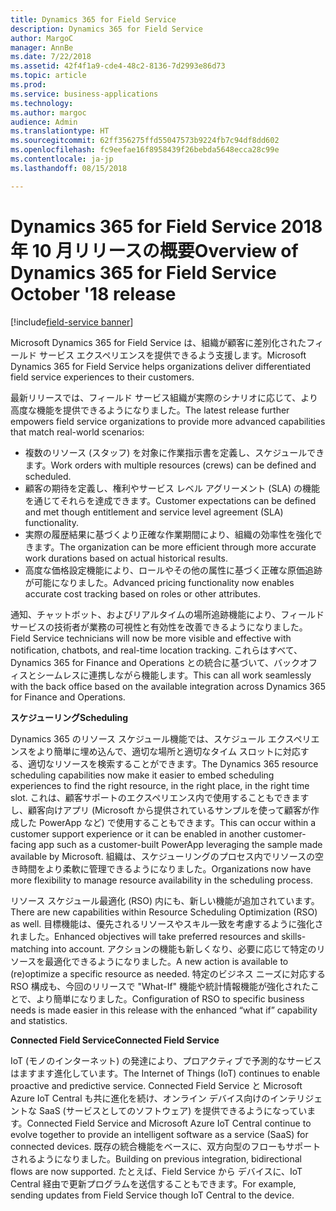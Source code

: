```yaml
---
title: Dynamics 365 for Field Service
description: Dynamics 365 for Field Service
author: MargoC
manager: AnnBe
ms.date: 7/22/2018
ms.assetid: 42f4f1a9-cde4-48c2-8136-7d2993e86d73
ms.topic: article
ms.prod: 
ms.service: business-applications
ms.technology: 
ms.author: margoc
audience: Admin
ms.translationtype: HT
ms.sourcegitcommit: 62ff356275ffd55047573b9224fb7c94df8dd602
ms.openlocfilehash: fc9eefae16f8958439f26bebda5648ecca28c99e
ms.contentlocale: ja-jp
ms.lasthandoff: 08/15/2018

---
```


#  <a name="overview-of-dynamics-365-for-field-service-october-18-release"></a><span data-ttu-id="39c30-103">Dynamics 365 for Field Service 2018 年 10 月リリースの概要</span><span class="sxs-lookup"><span data-stu-id="39c30-103">Overview of Dynamics 365 for Field Service October '18 release</span></span>

[!include[field-service banner](../../includes/field-service.md)]



<span data-ttu-id="39c30-104">Microsoft Dynamics 365 for Field Service は、組織が顧客に差別化されたフィールド サービス エクスペリエンスを提供できるよう支援します。</span><span class="sxs-lookup"><span data-stu-id="39c30-104">Microsoft Dynamics 365 for Field Service helps organizations deliver differentiated field service experiences to their customers.</span></span>

<span data-ttu-id="39c30-105">最新リリースでは、フィールド サービス組織が実際のシナリオに応じて、より高度な機能を提供できるようになりました。</span><span class="sxs-lookup"><span data-stu-id="39c30-105">The latest release further empowers field service organizations to provide more advanced capabilities that match real-world scenarios:</span></span> 

- <span data-ttu-id="39c30-106">複数のリソース (スタッフ) を対象に作業指示書を定義し、スケジュールできます。</span><span class="sxs-lookup"><span data-stu-id="39c30-106">Work orders with multiple resources (crews) can be defined and scheduled.</span></span> 
- <span data-ttu-id="39c30-107">顧客の期待を定義し、権利やサービス レベル アグリーメント (SLA) の機能を通じてそれらを達成できます。</span><span class="sxs-lookup"><span data-stu-id="39c30-107">Customer expectations can be defined and met though entitlement and service level agreement (SLA) functionality.</span></span> 
- <span data-ttu-id="39c30-108">実際の履歴結果に基づくより正確な作業期間により、組織の効率性を強化できます。</span><span class="sxs-lookup"><span data-stu-id="39c30-108">The organization can be more efficient through more accurate work durations based on actual historical results.</span></span> 
- <span data-ttu-id="39c30-109">高度な価格設定機能により、ロールやその他の属性に基づく正確な原価追跡が可能になりました。</span><span class="sxs-lookup"><span data-stu-id="39c30-109">Advanced pricing functionality now enables accurate cost tracking based on roles or other attributes.</span></span> 

<span data-ttu-id="39c30-110">通知、チャットボット、およびリアルタイムの場所追跡機能により、フィールド サービスの技術者が業務の可視性と有効性を改善できるようになりました。</span><span class="sxs-lookup"><span data-stu-id="39c30-110">Field Service technicians will now be more visible and effective with notification, chatbots, and real-time location tracking.</span></span> <span data-ttu-id="39c30-111">これらはすべて、Dynamics 365 for Finance and Operations との統合に基づいて、バックオフィスとシームレスに連携しながら機能します。</span><span class="sxs-lookup"><span data-stu-id="39c30-111">This can all work seamlessly with the back office based on the available integration across Dynamics 365 for Finance and Operations.</span></span>

<span data-ttu-id="39c30-112">**スケジューリング**</span><span class="sxs-lookup"><span data-stu-id="39c30-112">**Scheduling**</span></span>

<span data-ttu-id="39c30-113">Dynamics 365 のリソース スケジュール機能では、スケジュール エクスペリエンスをより簡単に埋め込んで、適切な場所と適切なタイム スロットに対応する、適切なリソースを検索することができます。</span><span class="sxs-lookup"><span data-stu-id="39c30-113">The Dynamics 365 resource scheduling capabilities now make it easier to embed scheduling experiences to find the right resource, in the right place, in the right time slot.</span></span> <span data-ttu-id="39c30-114">これは、顧客サポートのエクスペリエンス内で使用することもできますし、顧客向けアプリ (Microsoft から提供されているサンプルを使って顧客が作成した PowerApp など) で使用することもできます。</span><span class="sxs-lookup"><span data-stu-id="39c30-114">This can occur within a customer support experience or it can be enabled in another customer-facing app such as a customer-built PowerApp leveraging the sample made available by Microsoft.</span></span> <span data-ttu-id="39c30-115">組織は、スケジューリングのプロセス内でリソースの空き時間をより柔軟に管理できるようになりました。</span><span class="sxs-lookup"><span data-stu-id="39c30-115">Organizations now have more flexibility to manage resource availability in the scheduling process.</span></span>

<span data-ttu-id="39c30-116">リソース スケジュール最適化 (RSO) 内にも、新しい機能が追加されています。</span><span class="sxs-lookup"><span data-stu-id="39c30-116">There are new capabilities within Resource Scheduling Optimization (RSO) as well.</span></span> <span data-ttu-id="39c30-117">目標機能は、優先されるリソースやスキル一致を考慮するように強化されました。</span><span class="sxs-lookup"><span data-stu-id="39c30-117">Enhanced objectives will take preferred resources and skills-matching into account.</span></span> <span data-ttu-id="39c30-118">アクションの機能も新しくなり、必要に応じて特定のリソースを最適化できるようになりました。</span><span class="sxs-lookup"><span data-stu-id="39c30-118">A new action is available to (re)optimize a specific resource as needed.</span></span> <span data-ttu-id="39c30-119">特定のビジネス ニーズに対応する RSO 構成も、今回のリリースで "What-If" 機能や統計情報機能が強化されたことで、より簡単になりました。</span><span class="sxs-lookup"><span data-stu-id="39c30-119">Configuration of RSO to specific business needs is made easier in this release with the enhanced “what if” capability and statistics.</span></span>

<span data-ttu-id="39c30-120">**Connected Field Service**</span><span class="sxs-lookup"><span data-stu-id="39c30-120">**Connected Field Service**</span></span>

<span data-ttu-id="39c30-121">IoT (モノのインターネット) の発達により、プロアクティブで予測的なサービスはますます進化しています。</span><span class="sxs-lookup"><span data-stu-id="39c30-121">The Internet of Things (IoT) continues to enable proactive and predictive service.</span></span> <span data-ttu-id="39c30-122">Connected Field Service と Microsoft Azure IoT Central も共に進化を続け、オンライン デバイス向けのインテリジェントな SaaS (サービスとしてのソフトウェア) を提供できるようになっています。</span><span class="sxs-lookup"><span data-stu-id="39c30-122">Connected Field Service and Microsoft Azure IoT Central continue to evolve together to provide an intelligent software as a service (SaaS) for connected devices.</span></span> <span data-ttu-id="39c30-123">既存の統合機能をベースに、双方向型のフローもサポートされるようになりました。</span><span class="sxs-lookup"><span data-stu-id="39c30-123">Building on previous integration, bidirectional flows are now supported.</span></span> <span data-ttu-id="39c30-124">たとえば、Field Service から デバイスに、IoT Central 経由で更新プログラムを送信することもできます。</span><span class="sxs-lookup"><span data-stu-id="39c30-124">For example, sending updates from Field Service though IoT Central to the device.</span></span> 




